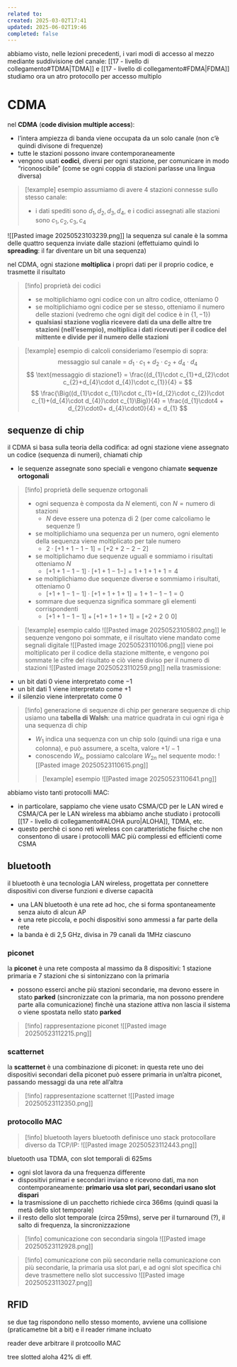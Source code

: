 ```yaml
---
related to: 
created: 2025-03-02T17:41
updated: 2025-06-02T19:46
completed: false
---
```

abbiamo visto, nelle lezioni precedenti, i vari modi di accesso al mezzo mediante suddivisione del canale: [[17 - livello di collegamento#TDMA|TDMA]] e [[17 - livello di collegamento#FDMA|FDMA]]
studiamo ora un atro protocollo per accesso multiplo
# CDMA
nel **CDMA** (**code division multiple access**):
- l’intera ampiezza di banda viene occupata da un solo canale (non c’è quindi divisone di frequenze)
- tutte le stazioni possono invare contemporaneamente 
- vengono usati **codici**, diversi per ogni stazione, per comunicare in modo “riconoscibile” (come se ogni coppia di stazioni parlasse una lingua diversa)
>[!example] esempio
>assumiamo di avere 4 stazioni connesse sullo stesso canale:
>- i dati spediti sono $d_{1},d_{2},d_{3},d_{4}$, e i codici assegnati alle stazioni sono $c_{1},c_{2},c_{3},c_4$
>
![[Pasted image 20250523103239.png]]
la sequenza sul canale è la somma delle quattro sequenza inviate dalle stazioni (effettuiamo quindi lo **spreading**: il far diventare un bit una sequenza)

nel CDMA, ogni stazione **moltiplica** i propri dati per il proprio codice, e trasmette il risultato
>[!info] proprietà dei codici
>- se moltiplichiamo ogni codice con un altro codice, otteniamo 0
>- se moltiplichiamo ogni codice per se stesso, otteniamo il numero delle stazioni (vedremo che ogni digit del codice è in $\{ 1,-1\}$)
>- **qualsiasi stazione voglia ricevere dati da una delle altre tre stazioni (nell’esempio), moltiplica i dati ricevuti per il codice del mittente e divide per il numero delle stazioni**

>[!example] esempio di calcoli
consideriamo l’esempio di sopra:
>$$
\text{messaggio sul canale = }d_{1}\cdot c_{1}+d_{2}\cdot c_{2}+d_{4}\cdot d_{4}
>$$
>$$
\text{messaggio di stazione1} = \frac{(d_{1}\cdot c_{1}+d_{2}\cdot c_{2}+d_{4}\cdot d_{4})\cdot c_{1}}{4} =
>$$
>$$
\frac{\Big((d_{1}\cdot c_{1})\cdot c_{1}+(d_{2}\cdot c_{2})\cdot c_{1}+(d_{4}\cdot d_{4})\cdot c_{1}\Big)}{4} = \frac{d_{1}\cdot4 + d_{2}\cdot0+ d_{4}\cdot0}{4} = d_{1}
>$$

## sequenze di chip
il CDMA si basa sulla teoria della codifica: ad ogni stazione viene assegnato un codice (sequenza di numeri), chiamati chip
- le sequenze assegnate sono speciali e vengono chiamate **sequenze ortogonali**
>[!info] proprietà delle sequenze ortogonali
> - ogni sequenza è composta da $N$ elementi, con $N= \text{numero di stazioni}$ 
> 	- $N$ deve essere una potenza di 2 (per come calcoliamo le sequenze !)
> - se moltiplichiamo una sequenza per un numero, ogni elemento della sequenza viene moltiplicato per tale numero
> 	- $2\cdot[+1+1-1-1]= [+2+2-2-2]$
> - se moltiplichamo due sequenze uguali e sommiamo i risultati otteniamo $N$
> 	- $[+1+1-1-1]\cdot[+1+1-1-]=1+1+1+1=4$
>- se moltiplichiamo due sequenze diverse e sommiamo i risultati, otteniamo 0
>	- $[+1+1-1-1] \cdot[+1+1+1+1] = 1+1-1-1 = 0$
> - sommare due sequenza significa sommare gli elementi corrispondenti
>	- $[+1+1-1-1]+[+1+1+1+1]=[+2+2\,\,0\,\,0]$

>[!example] esempio caldo
![[Pasted image 20250523105802.png]]
le sequenze vengono poi sommate, e il risultato viene mandato come segnali digitale
![[Pasted image 20250523110106.png]]
viene poi moltiplicato per il codice della stazione mittente, e vengono poi sommate le cifre del risultato e ciò viene diviso per il numero di stazioni
![[Pasted image 20250523110259.png]]
nella trasmissione:
- un bit dati 0 viene interpretato come $-1$
- un bit dati 1 viene interpretato come $+1$
- il silenzio viene interpretato come $0$
>[!info] generazione di sequenze di chip
per generare sequenze di chip usiamo una **tabella di Walsh**: una matrice quadrata in cui ogni riga è una sequenza di chip
> - $W_{1}$ indica una sequenza con un chip solo (quindi una riga e una colonna), e può assumere, a scelta, valore $+1 / -1$
>- conoscendo $W_{n}$, possiamo calcolare $W_{2n}$ nel sequente modo:
![[Pasted image 20250523110615.png]]
>
>>[!example] esempio
>![[Pasted image 20250523110641.png]]

abbiamo visto tanti protocolli MAC:
- in particolare, sappiamo che viene usato CSMA/CD per le LAN wired e CSMA/CA per le LAN wireless
ma abbiamo anche studiato i protocolli [[17 - livello di collegamento#ALOHA puro|ALOHA]], TDMA, etc.
- questo perchè ci sono reti wireless con caratteristiche fisiche che non consentono di usare i protocolli MAC più complessi ed efficienti come CSMA
## bluetooth
il bluetooth è una tecnologia LAN wireless, progettata per connettere dispositivi con diverse funzioni e diverse capacità
- una LAN bluetooth è una rete ad hoc, che si forma spontaneamente senza aiuto di alcun AP
- è una rete piccola, e pochi dispositivi sono ammessi a far parte della rete
- la banda è di 2,5 GHz, divisa in 79 canali da 1MHz ciascuno
### piconet
la **piconet** è una rete composta al massimo da 8 dispositivi: 1 stazione primaria e 7 stazioni che si sintonizzano con la primaria
- possono esserci anche più stazioni secondarie, ma devono essere in stato **parked** (sincronizzate con la primaria, ma non possono prendere parte alla comunicazione) finchè una stazione attiva non lascia il sistema o viene spostata nello stato **parked**
>[!info] rappresentazione piconet
![[Pasted image 20250523112215.png]]
### scatternet
la **scatternet** è una combinazione di piconet: in questa rete uno dei dispositivi secondari della piconet può essere primaria in un’altra piconet, passando messaggi da una rete all’altra
>[!info] rappresentazione scatternet
![[Pasted image 20250523112350.png]]

### protocollo MAC
>[!info] bluetooth layers
bluetooth definisce uno stack protocollare diverso da TCP/IP:
![[Pasted image 20250523112443.png]]

bluetooth usa TDMA, con slot temporali di 625ms
- ogni slot lavora da una frequenza differente
- dispositivi primari e secondari inviano e ricevono dati, ma non contemporaneamente: **primario usa slot pari, secondari usano slot dispari**
- la trasmissione di un pacchetto richiede circa 366ms (quindi quasi la metà dello slot temporale)
- il resto dello slot temporale (circa 259ms), serve per il turnaround (?), il salto di frequenza, la sincronizzazione
>[!info] comunicazione con secondaria singola
![[Pasted image 20250523112928.png]]

>[!info] comunicazione con più secondarie
nella comunicazione con più secondarie, la primaria usa slot pari, e ad ogni slot specifica chi deve trasmettere nello slot successivo
![[Pasted image 20250523113027.png]]

## RFID

se due tag rispondono nello stesso momento, avviene una collisione (praticametne bit a bit) e il reader rimane incluato


reader deve arbitrare il protcoollo MAC


tree slotted aloha 42% di eff.